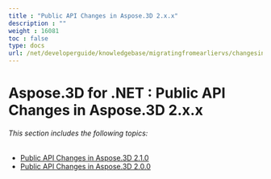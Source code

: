 ```yaml
---
title : "Public API Changes in Aspose.3D 2.x.x" 
description : "" 
weight : 16081 
toc : false
type: docs
url: /net/developerguide/knowledgebase/migratingfromearliervs/changesin2xx/
---
```


# Aspose.3D for .NET : Public API Changes in Aspose.3D 2.x.x


###### This section includes the following topics:

*   [Public API Changes in Aspose.3D 2.1.0](https://docs2.aspose.com/3d/net/developerguide/knowledgebase/migratingfromearliervs/changesin2xx/public+api+changes+in+aspose.3d+2.1.0)
*   [Public API Changes in Aspose.3D 2.0.0](https://docs2.aspose.com/3d/net/developerguide/knowledgebase/migratingfromearliervs/changesin2xx/public+api+changes+in+aspose.3d+2.0.0)

